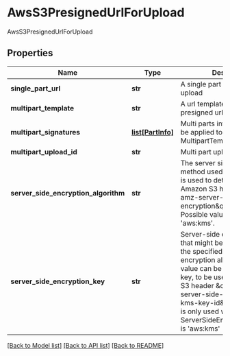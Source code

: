 # AwsS3PresignedUrlForUpload

AwsS3PresignedUrlForUpload
## Properties
Name | Type | Description | Notes
------------ | ------------- | ------------- | -------------
**single_part_url** | **str** | A single part presigned url for upload | [optional] 
**multipart_template** | **str** | A url template for multi parts presigned url for upload | [optional] 
**multipart_signatures** | [**list[PartInfo]**](PartInfo.md) | Multi parts info that needs to be applied to the MultipartTemplate | [optional] 
**multipart_upload_id** | **str** | Multi part upload id | [optional] 
**server_side_encryption_algorithm** | **str** | The server side encryption method used by S3.  This value is used to determine the Amazon S3 header \&quot;x-amz-server-side-encryption\&quot; value.  Possible values: &#39;AES256&#39; and &#39;aws:kms&#39;. | [optional] 
**server_side_encryption_key** | **str** | Server-side encryption key that might be associated with the specified server-side encryption algorithm  This value can be the AWS KMS arn key, to be used for the Amazon S3 header \&quot;x-amz-server-side-encryption-aws-kms-key-id\&quot; value  This is only used when ServerSideEncryptionAlgorithm is &#39;aws:kms&#39; | [optional] 

[[Back to Model list]](../README.md#documentation-for-models) [[Back to API list]](../README.md#documentation-for-api-endpoints) [[Back to README]](../README.md)


